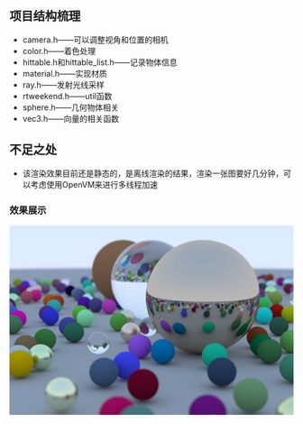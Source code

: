 ## 项目结构梳理

* camera.h——可以调整视角和位置的相机
* color.h——着色处理
* hittable.h和hittable_list.h——记录物体信息
* material.h——实现材质
* ray.h——发射光线采样
* rtweekend.h——util函数
* sphere.h——几何物体相关
* vec3.h——向量的相关函数



## 不足之处

* 该渲染效果目前还是静态的，是离线渲染的结果，渲染一张图要好几分钟，可以考虑使用OpenVM来进行多线程加速



### 效果展示

![图片展示](https://github.com/hiki-long/SimpleRayTrace/raw/master/image.jpg)

